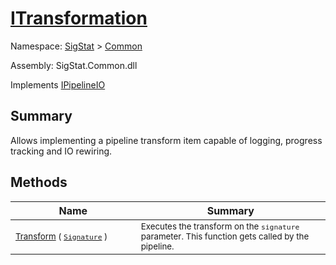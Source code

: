 # [ITransformation](./ITransformation.md)

Namespace: [SigStat]() > [Common](./README.md)

Assembly: SigStat.Common.dll

Implements [IPipelineIO](./Pipeline/IPipelineIO.md)

## Summary
Allows implementing a pipeline transform item capable of logging, progress tracking and IO rewiring.

## Methods

| Name | Summary | 
| --- | --- | 
|<img width=200/> <sub>[Transform](./Methods/ITransformation-100663461.md) ( [`Signature`](./Signature.md) )</sub> | <sub>Executes the transform on the `signature` parameter.  This function gets called by the pipeline.</sub> | <br>


